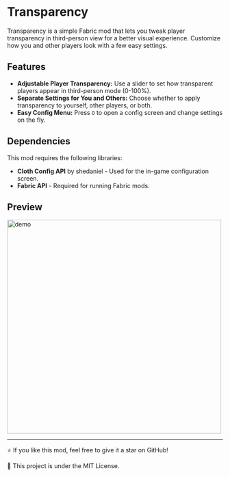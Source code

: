 # Transparency

Transparency is a simple Fabric mod that lets you tweak player transparency in third-person view for a better visual experience. Customize how you and other players look with a few easy settings.

## Features

- **Adjustable Player Transparency:** Use a slider to set how transparent players appear in third-person mode (0-100%).
- **Separate Settings for You and Others:** Choose whether to apply transparency to yourself, other players, or both.
- **Easy Config Menu:** Press `O` to open a config screen and change settings on the fly.

## Dependencies

This mod requires the following libraries:

- **Cloth Config API** by shedaniel - Used for the in-game configuration screen. 
- **Fabric API** - Required for running Fabric mods.

## Preview

<p float="left">
    <img src="demo.gif" width="500" alt="demo"/>
</p>

---

⭐ If you like this mod, feel free to give it a star on GitHub!

📜 This project is under the MIT License.
